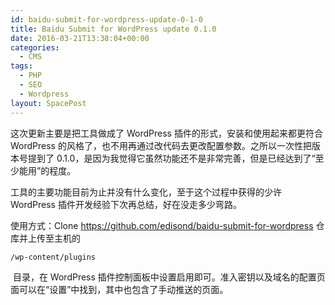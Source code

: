 ```yaml
---
id: baidu-submit-for-wordpress-update-0-1-0
title: Baidu Submit for WordPress update 0.1.0
date: 2016-03-21T13:38:04+00:00
categories:
  - CMS
tags:
  - PHP
  - SEO
  - Wordpress
layout: SpacePost
---
```




这次更新主要是把工具做成了 WordPress 插件的形式，安装和使用起来都更符合 WordPress 的风格了，也不用再通过改代码去更改配置参数。之所以一次性把版本号提到了 0.1.0，是因为我觉得它虽然功能还不是非常完善，但是已经达到了“至少能用”的程度。

工具的主要功能目前为止并没有什么变化，至于这个过程中获得的少许 WordPress 插件开发经验下次再总结，好在没走多少弯路。

使用方式：Clone <a href="https://github.com/edisond/baidu-submit-for-wordpress" target="_blank">https://github.com/edisond/baidu-submit-for-wordpress</a> 仓库并上传至主机的 

```
/wp-content/plugins
```

 目录，在 WordPress 插件控制面板中设置启用即可。准入密钥以及域名的配置页面可以在“设置”中找到，其中也包含了手动推送的页面。
